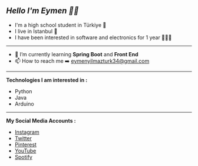 ***Hello I'm Eymen 👋🏻***
--------
- I'm a high school student in Türkiye 🏫
- I live in Istanbul 🌆
- I have been interested in software and electronics for 1 year 👨🏻‍💻
---
- 🌱 I’m currently learning **Spring Boot** and **Front End**
- 📫 How to reach me ➡️ eymenyilmazturk34@gmail.com
---
**Technologies I am interested in :**
- Python
- Java
- Arduino
---
**My Social Media Accounts :**
- [Instagram](https://instagram.com/eymenyilmazturkk)
- [Twitter](https://twitter.com/eymenyilmazturk)
- [Pinterest](https://tr.pinterest.com/eymenyilmazturk/)
- [YouTube](https://www.youtube.com/channel/UCjNJ24yf1wT4oNUqbCvXKWw)
- [Spotify](https://open.spotify.com/playlist/3EzZ8Knvz1A7AQyBh0fnPR?si=3ddf89bce26f401c&nd=1)
